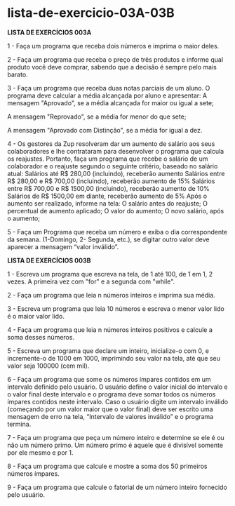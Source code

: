 # lista-de-exercicio-03A-03B

**LISTA DE EXERCÍCIOS 003A**

1 - Faça um programa que receba dois números e imprima o maior deles.

2 - Faça um programa que receba o preço de três produtos e informe qual produto você deve comprar, sabendo que a decisão é sempre pelo mais barato.

3 - Faça um programa que receba duas notas parciais de um aluno. O programa deve calcular a média alcançada por aluno e apresentar:
A mensagem "Aprovado", se a média alcançada for maior ou igual a sete;

A mensagem "Reprovado", se a média for menor do que sete;

A mensagem "Aprovado com Distinção", se a média for igual a dez.

4 - Os gestores da Zup resolveram dar um aumento de salário aos seus colaboradores e lhe contrataram para desenvolver o programa que calcula os reajustes. Portanto, faça um programa que recebe o salário de um colaborador e o reajuste segundo o seguinte critério, baseado no salário atual:                                       Salários até R$ 280,00 (incluindo), receberão aumento
Salários entre R$ 280,00 e R$ 700,00 (incluindo), receberão aumento de 15%
Salários entre R$ 700,00 e R$ 1500,00 (incluindo), receberão aumento de 10%
Salários de R$ 1500,00 em diante, receberão aumento de 5% 
Após o aumento ser realizado, informe na tela:
O salário antes do reajuste;
O percentual de aumento aplicado;
O valor do aumento;
O novo salário, após o aumento;

5 - Faça um Programa que receba um número e exiba o dia correspondente da semana. (1-Domingo, 2- Segunda, etc.), se digitar outro valor deve aparecer a mensagem “valor inválido”.

**LISTA DE EXERCÍCIOS 003B**

1 - Escreva um programa que escreva na tela, de 1 até 100, de 1 em 1, 2 vezes. A primeira vez com "for" e a segunda com "while".

2 - Faça um programa que leia n números inteiros e imprima sua média.

3 - Escreva um programa que leia 10 números e escreva o menor valor lido é o maior valor lido.

4 - Faça um programa que leia n números inteiros positivos e calcule a soma desses números.

5 - Escreva um programa que declare um inteiro, inicialize-o com 0, e incremente-o de 1000 em 1000, imprimindo seu valor na tela, até que seu valor seja 100000 (cem mil).

6 - Faça um programa que some os números ímpares contidos em um intervalo definido pelo usuário. O usuário define o valor inicial do intervalo e o valor final deste intervalo e o programa deve somar todos os números ímpares contidos neste intervalo. Caso o usuário digite um intervalo inválido (começando por um valor maior que o valor final) deve ser escrito uma mensagem de erro na tela, “Intervalo de valores inválido” e o programa termina.

7 - Faça um programa que peça um número inteiro e determine se ele é ou não um número primo. Um número primo é aquele que é divisível somente por ele mesmo e por 1.

8 - Faça um programa que calcule e mostre a soma dos 50 primeiros números ímpares.

9 - Faça um programa que calcule o fatorial de um número inteiro fornecido pelo usuário.
